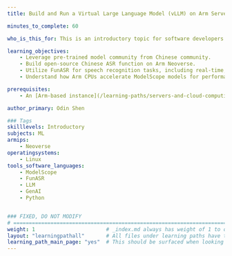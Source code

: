 ```yaml
---
title: Build and Run a Virtual Large Language Model (vLLM) on Arm Servers

minutes_to_complete: 60

who_is_this_for: This is an introductory topic for software developers and AI engineers interested in learning how to build Chinese ASR applications on Arm servers.

learning_objectives:
    - Leverage pre-trained model community from Chinese community.
    - Build open-source Chinese ASR function on Arm Neoverse.
    - Utilize FunASR for speech recognition tasks, including real-time, sentiment analysis, and keyword enhancement.
    - Understand how Arm CPUs accelerate ModelScope models for performance and efficiency.

prerequisites:
    - An [Arm-based instance](/learning-paths/servers-and-cloud-computing/csp/) from a cloud service provider, or a local Arm Linux computer with at least 8 CPUs and 16 GB RAM.

author_primary: Odin Shen

### Tags
skilllevels: Introductory
subjects: ML
armips:
    - Neoverse
operatingsystems:
    - Linux
tools_software_languages:
    - ModelScope
    - FunASR
    - LLM
    - GenAI
    - Python


### FIXED, DO NOT MODIFY
# ================================================================================
weight: 1                       # _index.md always has weight of 1 to order correctly
layout: "learningpathall"       # All files under learning paths have this same wrapper
learning_path_main_page: "yes"  # This should be surfaced when looking for related content. Only set for _index.md of learning path content.
---
```

